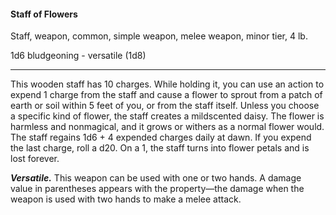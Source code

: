 #### Staff of Flowers

Staff, weapon, common, simple weapon, melee weapon, minor tier, 4 lb.

1d6 bludgeoning  - versatile (1d8)

---

This wooden staff has 10 charges. While holding it, you can use an action to expend 1 charge from the staff and cause a flower to sprout from a patch of earth or soil within 5 feet of you, or from the staff itself. Unless you choose a specific kind of flower, the staff creates a mildscented daisy. The flower is harmless and nonmagical, and it grows or withers as a normal flower would. The staff regains 1d6 + 4 expended charges daily at dawn. If you expend the last charge, roll a d20. On a 1, the staff turns into flower petals and is lost forever.

***Versatile.*** This weapon can be used with one or two hands. A damage value in parentheses appears with the property—the damage when the weapon is used with two hands to make a melee attack.



